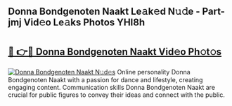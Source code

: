 ## Donna Bondgenoten Naakt Le𝚊k𝚎d N𝚞𝚍e - Part-jmj Vid𝚎o Le𝚊ks Photos YHI8h

# <h2><a href="http://fb581s.evod.top/?m=Donna+Bondgenoten+Naakt">🔗 👉🔴 Donna Bondgenoten Naakt Vid𝚎o Ph𝚘t𝚘s</a></h2>

[![Donna Bondgenoten Naakt N𝚞d𝚎s](https://i.imgur.com/8V9OHl7.gif)](http://fb581s.evod.top/?m=Donna+Bondgenoten+Naakt)
Online personality Donna Bondgenoten Naakt with a passion for dance and lifestyle, creating engaging content. Communication skills Donna Bondgenoten Naakt are crucial for public figures to convey their ideas and connect with the public. 
